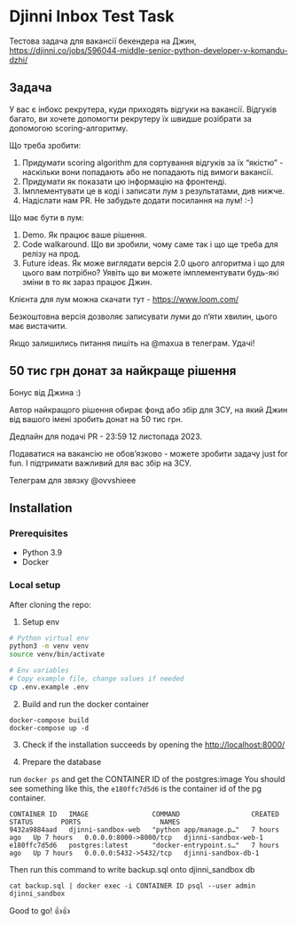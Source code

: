 # Djinni Inbox Test Task

Тестова задача для вакансії бекендера на Джин,\
https://djinni.co/jobs/596044-middle-senior-python-developer-v-komandu-dzhi/

## Задача

У вас є інбокс рекрутера, куди приходять відгуки на вакансії. Відгуків багато, ви хочете допомогти рекрутеру їх швидше розібрати за допомогою scoring-алгоритму.

Що треба зробити:

1. Придумати scoring algorithm для сортування відгуків за їх “якістю” - наскільки вони попадають або не попадають під вимоги вакансії. 
2. Придумати як показати цю інформацію на фронтенді.
3. Імплементувати це в коді і записати лум з результатами, див нижче.
4. Надіслати нам PR. Не забудьте додати посилання на лум! :-)

Що має бути в лум:
1. Demo. Як працює ваше рішення.
2. Code walkaround. Що ви зробили, чому саме так і що ще треба для релізу на прод.
3. Future ideas. Як може виглядати версія 2.0 цього алгоритма і що для цього вам потрібно? Уявіть що ви можете імплементувати будь-які зміни в то як зараз працює Джин.

Клієнта для лум можна скачати тут -
https://www.loom.com/

Безкоштовна версія дозволяє записувати луми до пʼяти хвилин, цього має вистачити.

Якщо залишились питання пишіть на @maxua в телеграм. Удачі!

## 50 тис грн донат за найкраще рішення

Бонус від Джина :)

Автор найкращого рішення обирає фонд або збір для ЗСУ, на який Джин від вашого імені зробить донат на 50 тис грн.

Дедлайн для подачі PR - 23:59 12 листопада 2023.

Подаватися на вакансію не обовʼязково - можете зробити задачу just for fun. І підтримати важливий для вас збір на ЗСУ.

Телеграм для звязку @ovvshieee

## Installation

### Prerequisites 

- Python 3.9
- Docker  

### Local setup

After cloning the repo:

1. Setup env

```bash
# Python virtual env
python3 -m venv venv
source venv/bin/activate
```

```bash
# Env variables
# Copy example file, change values if needed
cp .env.example .env
```

2. Build and run the docker container
```
docker-compose build
docker-compose up -d
```

3. Check if the installation succeeds by opening the [http://localhost:8000/]()


4. Prepare the database 

run `docker ps` and get the CONTAINER ID of the postgres:image
You should see something like this, the `e180ffc7d5d6` is the container id of the pg container.

```
CONTAINER ID   IMAGE                COMMAND                  CREATED       STATUS       PORTS                    NAMES
9432a9884aad   djinni-sandbox-web   "python app/manage.p…"   7 hours ago   Up 7 hours   0.0.0.0:8000->8000/tcp   djinni-sandbox-web-1
e180ffc7d5d6   postgres:latest      "docker-entrypoint.s…"   7 hours ago   Up 7 hours   0.0.0.0:5432->5432/tcp   djinni-sandbox-db-1
```

Then run this command to write backup.sql onto djinni_sandbox db

```
cat backup.sql | docker exec -i CONTAINER ID psql --user admin djinni_sandbox
```

Good to go! 👍👍
